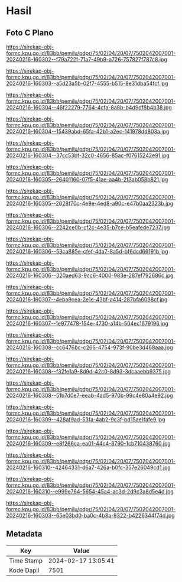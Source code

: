 # Hasil

## Foto C Plano

https://sirekap-obj-formc.kpu.go.id/83bb/pemilu/pdpr/75/02/04/20/07/7502042007001-20240216-160302--f79a722f-71a7-49b9-a726-757827f787c8.jpg

https://sirekap-obj-formc.kpu.go.id/83bb/pemilu/pdpr/75/02/04/20/07/7502042007001-20240216-160303--a5d23a5b-02f7-4555-b515-8e31dba54fcf.jpg

https://sirekap-obj-formc.kpu.go.id/83bb/pemilu/pdpr/75/02/04/20/07/7502042007001-20240216-160304--46f22279-7764-4cfa-8a8b-b4d9df8b4b38.jpg

https://sirekap-obj-formc.kpu.go.id/83bb/pemilu/pdpr/75/02/04/20/07/7502042007001-20240216-160304--15439abd-65fa-42b1-a2ec-141978dd803a.jpg

https://sirekap-obj-formc.kpu.go.id/83bb/pemilu/pdpr/75/02/04/20/07/7502042007001-20240216-160304--37cc53bf-32c0-4656-85ac-f07615242e91.jpg

https://sirekap-obj-formc.kpu.go.id/83bb/pemilu/pdpr/75/02/04/20/07/7502042007001-20240216-160305--26401160-07f5-41ae-aa4b-2f3ab058b821.jpg

https://sirekap-obj-formc.kpu.go.id/83bb/pemilu/pdpr/75/02/04/20/07/7502042007001-20240216-160305--2028f70c-4e9e-4ed8-a90c-e47b0aa2323b.jpg

https://sirekap-obj-formc.kpu.go.id/83bb/pemilu/pdpr/75/02/04/20/07/7502042007001-20240216-160306--2242ce0b-cf2c-4e35-b7ce-b5eafede7237.jpg

https://sirekap-obj-formc.kpu.go.id/83bb/pemilu/pdpr/75/02/04/20/07/7502042007001-20240216-160306--53ca885e-cfef-4da7-8a5d-bf6dcd66191b.jpg

https://sirekap-obj-formc.kpu.go.id/83bb/pemilu/pdpr/75/02/04/20/07/7502042007001-20240216-160306--320aed63-9cc6-4000-983e-287ef792686c.jpg

https://sirekap-obj-formc.kpu.go.id/83bb/pemilu/pdpr/75/02/04/20/07/7502042007001-20240216-160307--4eba9cea-2e1e-43bf-a414-287bfa6098cf.jpg

https://sirekap-obj-formc.kpu.go.id/83bb/pemilu/pdpr/75/02/04/20/07/7502042007001-20240216-160307--1e977478-154e-4730-a14b-504ec1679196.jpg

https://sirekap-obj-formc.kpu.go.id/83bb/pemilu/pdpr/75/02/04/20/07/7502042007001-20240216-160308--cc6476bc-c266-4754-973f-90be3d468aaa.jpg

https://sirekap-obj-formc.kpu.go.id/83bb/pemilu/pdpr/75/02/04/20/07/7502042007001-20240216-160308--f32fe1a9-8d9d-42c0-8d93-3dcaaebb9375.jpg

https://sirekap-obj-formc.kpu.go.id/83bb/pemilu/pdpr/75/02/04/20/07/7502042007001-20240216-160308--51b7d0e7-eeab-4ad5-970b-99c4e80a4e92.jpg

https://sirekap-obj-formc.kpu.go.id/83bb/pemilu/pdpr/75/02/04/20/07/7502042007001-20240216-160309--428af9ad-53fa-4ab2-9c3f-bd15ae1fafe9.jpg

https://sirekap-obj-formc.kpu.go.id/83bb/pemilu/pdpr/75/02/04/20/07/7502042007001-20240216-160309--e8f266ca-ea01-44c4-8790-1cb710438760.jpg

https://sirekap-obj-formc.kpu.go.id/83bb/pemilu/pdpr/75/02/04/20/07/7502042007001-20240216-160310--42464331-d6a7-426a-b0fc-357e26049cd1.jpg

https://sirekap-obj-formc.kpu.go.id/83bb/pemilu/pdpr/75/02/04/20/07/7502042007001-20240216-160310--e999e764-5654-45a4-ac3d-2d9c3a8d5e4d.jpg

https://sirekap-obj-formc.kpu.go.id/83bb/pemilu/pdpr/75/02/04/20/07/7502042007001-20240216-160303--65e03bd0-ba0c-4b8a-9322-b4226344f74d.jpg


## Metadata

| Key        | Value               |
| ---------- | ------------------- |
| Time Stamp | 2024-02-17 13:05:41 |
| Kode Dapil | 7501                |



